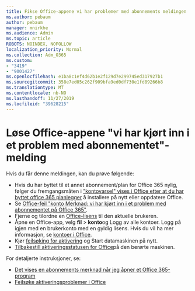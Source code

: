 ```yaml
---
title: Fikse Office-appene vi har problemer med abonnements meldingen
ms.author: pebaum
author: pebaum
manager: mnirkhe
ms.audience: Admin
ms.topic: article
ROBOTS: NOINDEX, NOFOLLOW
localization_priority: Normal
ms.collection: Adm_O365
ms.custom:
- "3419"
- "9001427"
ms.openlocfilehash: e1ba8c1ef4d62b1e2f129d7e299745ed317927b1
ms.sourcegitcommit: 358e7ed05c262f909bfa9ed0df730e1fd89266b8
ms.translationtype: MT
ms.contentlocale: nb-NO
ms.lasthandoff: 11/27/2019
ms.locfileid: "39628215"
---
```

# <a name="fixing-the-office-apps-weve-run-into-a-problem-with-your-subscription-message"></a>Løse Office-appene "vi har kjørt inn i et problem med abonnementet"-melding

Hvis du får denne meldingen, kan du prøve følgende:

- Hvis du har byttet til et annet abonnement/plan for Office 365 nylig, følger du fremgangsmåten i ["kontovarsel" vises i Office etter at du har byttet office 365 planlegger](https://support.office.com/article/account-notice-appears-in-office-after-switching-office-365-plans-857dc33a-1efc-4ce7-ac3f-ef616314e27d) å installere på nytt eller oppdatere Office.
- Se [Office-feil "konto Merknad: vi har kjørt inn i et problem med abonnementet på Office 365"](https://support.office.com/article/office-error-account-notice-we-ve-run-into-a-problem-with-your-office-365-subscription-17f71ecb-f53c-4f3d-ae18-7230ca1594c1). 
- Fjerne og tilordne en [Office-lisens](https://docs.microsoft.com/office365/admin/subscriptions-and-billing/assign-licenses-to-users?view=o365-worldwide#assign-licenses-to-one-user) til den aktuelle brukeren. 
- Åpne en Office-app, velg **fil** > **konto**og Logg av alle kontoer. Logg på igjen med en brukerkonto med en gyldig lisens. Hvis du vil ha mer informasjon, se [kontoer i Office](https://support.office.com/article/628ea040-f265-49de-b986-be09c3ebf8a9).
- Kjør [feilsøking for aktivering](https://aka.ms/SARA-OfficeActivation-Alchemy) og Start datamaskinen på nytt.
- [Tilbakestill aktiveringsstatusen for Office](https://docs.microsoft.com/office365/troubleshoot/activation/reset-office-365-proplus-activation-state)på den berørte maskinen.

For detaljerte instruksjoner, se: 
- [Det vises en abonnements merknad når jeg åpner et Office 365-program](https://support.office.com/article/4cabe32c-f594-4c0e-9191-3d3ade10cceb)
- [Feilsøke aktiveringsproblemer i Office](https://support.office.com/article/0d23d3c0-c19c-4b2f-9845-5344fedc4380)